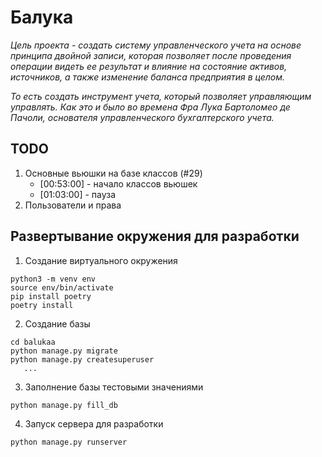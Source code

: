 # Балука

*Цель проекта - создать систему управленческого учета на основе принципа двойной записи,
которая позволяет после проведения операции видеть ее результат и влияние на состояние активов, источников,
а также изменение баланса предприятия в целом.*

*То есть создать инструмент учета, который позволяет управляющим управлять.
Как это и было во времена Фра Лука Бартоломео де Пачоли, основателя управленческого бухгалтерского учета.*


## TODO

1. Основные вьюшки на базе классов (#29)
   - [00:53:00] - начало классов вьюшек
   - [01:03:00] - пауза
2. Пользователи и права


## Развертывание окружения для разработки

1. Создание виртуального окружения

```shell
python3 -m venv env
source env/bin/activate
pip install poetry
poetry install
```

2. Создание базы

```shell
cd balukaa
python manage.py migrate
python manage.py createsuperuser
   ...
```

3. Заполнение базы тестовыми значениями

```shell
python manage.py fill_db
```

4. Запуск сервера для разработки

```shell
python manage.py runserver
```

